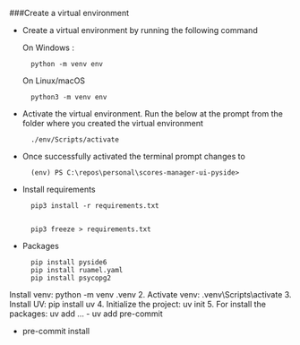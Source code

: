 ###Create a virtual environment

- Create a virtual environment by running the following command
  
  On Windows :

        python -m venv env

  On Linux/macOS

        python3 -m venv env

- Activate the virtual environment. Run the below at the prompt from the folder where you created the virtual environment

        ./env/Scripts/activate

- Once successfully activated the terminal prompt changes to

        (env) PS C:\repos\personal\scores-manager-ui-pyside>

- Install requirements

        pip3 install -r requirements.txt       


        pip3 freeze > requirements.txt

- Packages
  
        pip install pyside6
        pip install ruamel.yaml
        pip install psycopg2


 Install venv:
	python -m venv .venv
	2. Activate venv:
	.venv\Scripts\activate
	3. Install UV:
	pip install uv
	4. Initialize the project: uv init
	5. For install the packages: uv add …
	- uv add pre-commit
- pre-commit install